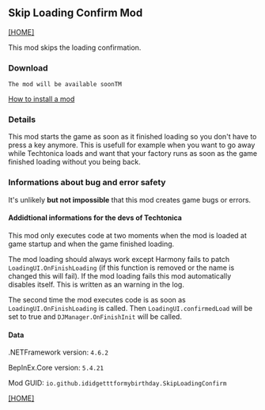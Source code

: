 ## Skip Loading Confirm Mod

[[HOME]](index.md)

This mod skips the loading confirmation.

### Download

`The mod will be available soonTM`

[How to install a mod](HowToInstall.md)

### Details

This mod starts the game as soon as it finished loading so you don't have to press a key anymore. This is usefull for example when you want to go away while Techtonica loads and want that your factory runs as soon as the game finished loading without you being back.

### Informations about bug and error safety

It's unlikely **but not impossible** that this mod creates game bugs or errors.

#### Addidtional informations for the devs of Techtonica

This mod only executes code at two moments when the mod is loaded at game startup and when the game finished loading.

The mod loading should always work except Harmony fails to patch `LoadingUI.OnFinishLoading` (if this function is removed or the name is changed this will fail). If the mod loading fails this mod automatically disables itself. This is written as an warning in the log.

The second time the mod executes code is as soon as `LoadingUI.OnFinishLoading` is called. Then `LoadingUI.confirmedLoad` will be set to true and `DJManager.OnFinishInit` will be called.

#### Data

.NETFramework version: `4.6.2`

BepInEx.Core version: `5.4.21`

Mod GUID: `io.github.ididgetttformybirthday.SkipLoadingConfirm`

[[HOME]](index.md)
